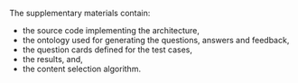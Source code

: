 The supplementary materials contain:
- the source code implementing the architecture,
- the ontology used for generating the questions, answers and feedback,
- the question cards defined for the test cases, 
- the results, and,
- the content selection algorithm.
